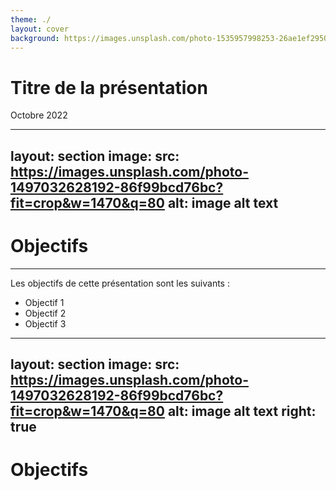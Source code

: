 ```yaml
---
theme: ./
layout: cover
background: https://images.unsplash.com/photo-1535957998253-26ae1ef29506?fit=crop&w=736&q=80
---
```


# Titre de la présentation

Octobre 2022

---
layout: section
image:
  src: https://images.unsplash.com/photo-1497032628192-86f99bcd76bc?fit=crop&w=1470&q=80
  alt: image alt text
---
# Objectifs

---

Les objectifs de cette présentation sont les suivants :
- Objectif 1
- Objectif 2
- Objectif 3

---
layout: section
image:
  src: https://images.unsplash.com/photo-1497032628192-86f99bcd76bc?fit=crop&w=1470&q=80
  alt: image alt text
right: true
---

# Objectifs
